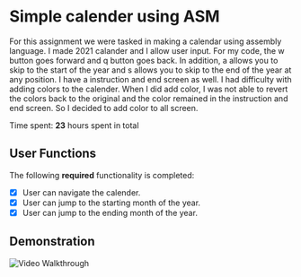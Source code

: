 # Simple calender using ASM

For this assignment we were tasked in making a calendar using assembly language. I made 2021 calander and I allow user input.
For my code, the w button goes forward and q button goes back. In addition, a allows you to skip to the start of the year and
s allows you to skip to the end of the year at any position. I have a instruction and end screen as well. I had difficulty
with adding colors to the calender. When I did add color, I was not able to revert the colors back to the original and the
color remained in the instruction and end screen. So I decided to add color to all screen.

Time spent: **23** hours spent in total

## User Functions

The following **required** functionality is completed:

- [x] User can navigate the calender.
- [x] User can jump to the starting month of the year.
- [x] User can jump to the ending month of the year.

## Demonstration

<img src='https://imgur.com/a/VNqqyTO.gif' title='Video Walkthrough' width='' alt='Video Walkthrough' />
